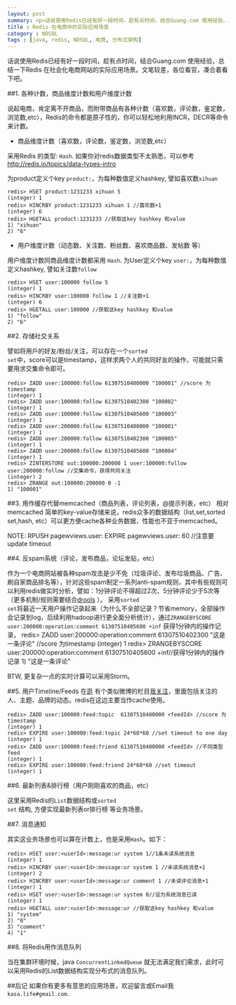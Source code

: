```yaml
---
layout: post
summary: <p>话说使用Redis已经有好一段时间，趁有点时间，结合Guang.com 使用经验，总结一下Redis 在社会化电商网站的实际应用场景。文笔较差，各位看官，凑合着看下吧。</p>
title : Redis 在电商中的实际应用场景	
category : NOSQL
tags : [java, redis, NOSQL, 电商, 分布式架构]
---
```


话说使用Redis已经有好一段时间，趁有点时间，结合Guang.com 使用经验，总结一下Redis 在社会化电商网站的实际应用场景。文笔较差，各位看官，凑合着看下吧。

##1. 各种计数，商品维度计数和用户维度计数

说起电商，肯定离不开商品，而附带商品有各种计数（喜欢数，评论数，鉴定数，浏览数,etc），Redis的命令都是原子性的，你可以轻松地利用INCR，DECR等命令来计数。

* 商品维度计数（喜欢数，评论数，鉴定数，浏览数,etc）

采用Redis 的类型: <code class="default-size">Hash</code>.  如果你对redis数据类型不太熟悉，可以参考 http://redis.io/topics/data-types-intro

为product定义个key <code class="default-size">product:<productId></code>，为每种数值定义hashkey, 譬如喜欢数<code class="default-size">xihuan</code>

	redis> HSET product:1231233 xihuan 5
	(integer) 1
	redis> HINCRBY product:1231233 xihuan 1 //喜欢数+1
	(integer) 6 
	redis> HGETALL product:1231233 //获取这key hashkey 和value
	1) "xihuan"
	2) "6"

* 用户维度计数（动态数、关注数、粉丝数、喜欢商品数、发帖数 等）

用户维度计数同商品维度计数都采用 <code class="default-size">Hash</code>. 为User定义个key <code class="default-size">user:<userId></code>，为每种数值定义hashkey, 譬如关注数<code class="default-size">follow</code>

	redis> HSET user:100000 follow 5
	(integer) 1
	redis> HINCRBY user:100000 follow 1 //关注数+1
	(integer) 6 
	redis> HGETALL user:100000 //获取这key hashkey 和value
	1) "follow"
	2) "6"

##2. 存储社交关系

譬如将用戶的好友/粉丝/关注，可以存在一个<code class="default-size">sorted set</code>中，score可以是timestamp，这样求两个人的共同好友的操作，可能就只需要用求交集命令即可。

	redis> ZADD user:100000:follow 61307510400000 "100001" //score 为timestamp
	(integer) 1
	redis> ZADD user:100000:follow 61307510402300 "100002"
	(integer) 1
	redis> ZADD user:100000:follow 61307510405600 "100003"
	(integer) 1
	redis> ZADD user:200000:follow 61307510400000 "100001"
	(integer) 1
	redis> ZADD user:200000:follow 61307510402300 "100005"
	(integer) 1
	redis> ZADD user:200000:follow 61307510405600 "100004"
	(integer) 1
	redis> ZINTERSTORE out:100000:200000 1 user:100000:follow user:200000:follow //交集命令，获得共同关注
	(integer) 2
	redis> ZRANGE out:100000:200000 0 -1
	1) "100001"

##3. 用作缓存代替memcached（商品列表，评论列表，@提示列表，etc）
相对memcached 简单的key-value存储来说，redis众多的数据结构（list,set,sorted set,hash, etc）可以更方便cache各种业务数据，性能也不亚于memcached。

NOTE:
	RPUSH pagewviews.user:<userid> 
	EXPIRE pagewviews.user:<userid> 60 //注意要update timeout


##4. 反spam系统（评论，发布商品，论坛发贴，etc）

作为一个电商网站被各种spam攻击是少不免（垃圾评论、发布垃圾商品、广告、刷自家商品排名等），针对这些spam制定一系列anti-spam规则，其中有些规则可以利用redis做实时分析，譬如：1分钟评论不得超过2次、5分钟评论少于5次等（更多机制/规则需要结合[drools](http://www.jboss.org/drools) ）。
采用<code class="default-size">sorted set</code>将最近一天用户操作记录起来（为什么不全部记录？节省memory，全部操作会记录到log，后续利用hadoop进行更全面分析统计），通过<code class="default-size">ZRANGEBYSCORE user:200000:operation:comment 61307510405600 +inf</code> 获得1分钟内的操作记录，
	redis> ZADD user:200000:operation:comment 61307510402300 "这是一条评论" //score 为timestamp
	(integer) 1
	redis> ZRANGEBYSCORE user:200000:operation:comment 61307510405600 +inf//获得1分钟内的操作记录
	1) "这是一条评论"
	
BTW, 更复杂一点的实时计算可以采用Storm。

##5. 用户Timeline/Feeds
在[逛](http://guang.com) 有个类似微博的栏目[我关注](http://guang.com/f)，里面包括关注的人、主题、品牌的动态。redis在这边主要当作cache使用。

	redis> ZADD user:100000:feed:topic	61307510400000 <feedId> //score 为timestamp
	(integer) 1
	redis> EXPIRE user:100000:feed:topic 24*60*60 //set timeout to one day
	(integer) 1
	redis> ZADD user:100000:feed:friend	61307510400000 <feedId> //不同类型feed
	(integer) 1
	redis> EXPIRE user:100000:feed:friend 24*60*60 //set timeout
	(integer) 1


##6. 最新列表&排行榜（用户刚刚喜欢的商品，etc）

这里采用Redis的<code class="default-size">List</code>数据结构或<code class="default-size">sorted set</code> 结构, 方便实现最新列表or排行榜 等业务场景。

##7. 消息通知

其实这业务场景也可以算在计数上，也是采用<code class="default-size">Hash</code>。如下：
	
	redis> HSET user:<userId>:message:ur system 1//1条未读系统消息
	(integer) 1
	redis> HINCRBY user:<userId>:message:ur system 1 //未读系统消息+1
	(integer) 2
	redis> HINCRBY user:<userId>:message:ur comment 1 //未读评论消息+1
	(integer) 1
	redis> HSET user:<userId>:message:ur system 0//设为系统消息已读
	(integer) 1
	redis> HGETALL user:<userId>:message:ur //获取这key hashkey 和value
	1) "system"
	2) "0"
	3) "comment"
	4) "1"
	
##8. 将Redis用作消息队列

当在集群环境时候，java <code class="default-size">ConcurrentLinkedQueue</code> 就无法满足我们需求，此时可以采用Redis的List数据结构实现分布式的消息队列。

##后记
如果你有更多有意思的应用场景，欢迎留言或Email我<code class="default-size">kasa.life#gmail.com</code>.